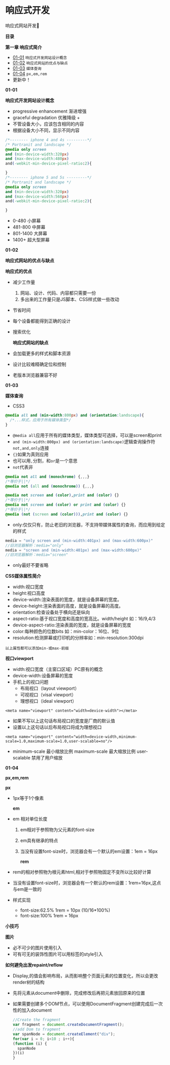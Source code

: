 # 响应式开发

响应式网站开发📱

**目录**

**第一章 响应式简介**

* [01-01](https://github.com/TYRMars/ResponseiveWeb#01-01) `响应式开发网站设计概念`
* [01-02](https://github.com/TYRMars/ResponseiveWeb#01-02) `响应式网站的优点与缺点`
* [01-03](https://github.com/TYRMars/ResponseiveWeb#01-03) `媒体查询`
* [01-04](https://github.com/TYRMars/ResponseiveWeb#01-04) `px,em,rem`
* 更新中！

**01-01**

**响应式开发网站设计概念**

* progressive enhancement 渐进增强
* graceful degradation 优雅降级 +
* 不管设备大小，应该包含相同的内容
* 根据设备大小不同，显示不同内容

```css
/*-------- iphone 4 and 4s ---------*/
/* Portranit and landscape */
@media only screen
and (min-device-width:320px)
and (max-device-width:480px)
and(-webkit-min-device-pixel-ratio:2){

}
/*-------- iphone 5 and 5s ---------*/
/* Portranit and landscape */
@media only screen
and (min-device-width:320px)
and (max-device-width:568px)
and(-webkit-min-device-pixel-ratio:2){

}
```

* 0-480 小屏幕
* 481-800 中屏幕
* 801-1400 大屏幕
* 1400+ 超大型屏幕

**01-02**

**响应式网站的优点与缺点**

**响应式的优点**

* 减少工作量
  1. 网站、设计、代码、内容都只需要一份
  2. 多出来的工作量只是JS脚本、CSS样式做一些改动
* 节省时间
* 每个设备都能得到正确的设计
* 搜索优化

  **响应式网站的缺点**

* 会加载更多的样式和脚本资源
* 设计比较难精确定位和控制
* 老版本浏览器兼容不好

**01-03**

**媒体查询**

* CSS3

```css
@media all and (min-width:800px) and (orientation:landscape){
  /*...样式，应用于所有媒体类型*/
}
```

* `@media all`应用于所有的媒体类型，媒体类型可选择，可以是screen和print
* `and (min-width:800px) and (orientation:landscape)`逻辑查询操作符`not,and,only`连接
* `{}`如果为真则应用
* 也可以用`,`分割，和`or`是一个意思
* `not`代表非

```css
@media not all and (monochrome) {,,,}
/*等价于||*/
@media not (all and (monochrome)) {,,,}
```

```css
@media not screen and (color),print and (color) {}
/*等价于||*/
@media not screen and (color) or print and (color) {}
/*等价于||*/
@media (not (screen and (color))),print and (color) {}
```

* only:仅仅只有，防止老旧的浏览器，不支持带媒体属性的查询，而应用到给定的样式

```javascript
media = "only screen and (min-width:401px) and (max-width:600px)"
//旧浏览器解析：media="only"
media = "screen and (min-width:401px) and (max-width:600px)"
//旧浏览器解析：media="screen"
```

* only最好不要省略

**CSS媒体属性简介**

* width:视口宽度
* height:视口高度
* device-width:渲染表面的宽度，就是设备屏幕的宽度。
* device-height:渲染表面的高度，就是设备屏幕的高度。
* orientation:检查设备处于横向还是纵向
* aspect-ratio:基于视口宽度和高度的宽高比。width/height 如：16/9,4/3
* device-aspect-ratio:渲染表面的宽度，就是设备屏幕的宽度
* color:每种颜色的位数bits 如：min-color：16位、9位
* resolution:检测屏幕或打印机的分辨率如：min-resolution:300dpi

`以上属性都可以添加min-或max-前缀`

**视口viewport**

* width:视口宽度（主窗口区域）PC原有的概念
* device-width:设备屏幕的宽度
* 手机上的视口问题
  * 布局视口（layout viewport）
  * 可视视口（visal viewport）
  * 理想视口（ideal viewport）

```markup
<meta name="viewport" content="width=device-width"></meta>
```

* 如果不写以上这句话布局视口的宽度是厂商的默认值
* 设置以上这句话以后布局视口将成为理想视口

```markup
<meta name="viewport" content="width=device-width,minimum-scale=1.0,maximum-scale=1.0,user-scalable=no"/>
```

* minimum-scale 最小缩放比例 maximum-scale 最大缩放比例 user-scalable 禁用了用户缩放

**01-04**

**px,em,rem**

**px**

* 1px等于1个像素

  **em**

* em 相对单位长度
  1. em相对于参照物为父元素的font-size
  2. em具有继承的特点
  3. 当没有设置font-size时，浏览器会有一个默认的em设置：1em = 16px

     **rem**
* rem的相对参照物为根元素html,相对于参照物固定不变所以比较好计算
* 当没有设置font-size时，浏览器会有一个默认的rem设置：1rem=16px,这点与em是一致的
* 样式实现
  * font-size:62.5% 1rem = 10px \(10/16\*100%\)
  * font-size:100% 1rem = 16px

**小技巧**

**图片**

* 必不可少的图片使用引入
* 可有可无的装饰性图片可以用标签的style引入

**如何避免出发repaint/reflow**

* Display,的值会影响布局，从而影响整个页面元素的位置变化，所以会更改render树的结构
* 先将元素从document中删除，完成修改后再把元素放回原来的位置
* 如果需要创建多个DOM节点，可以使用DocumentFragment创建完成后一次性的加入document

  ```javascript
  //Create the fragment
  var fragment = document.createDocumentFragment();
  //add Dom to fragment
  var spanNode = document.createElement("div");
  for(var i = 0; i<10 ; i++){
  (function (i) {
    spanNode
  })(i)
  }
  ```

